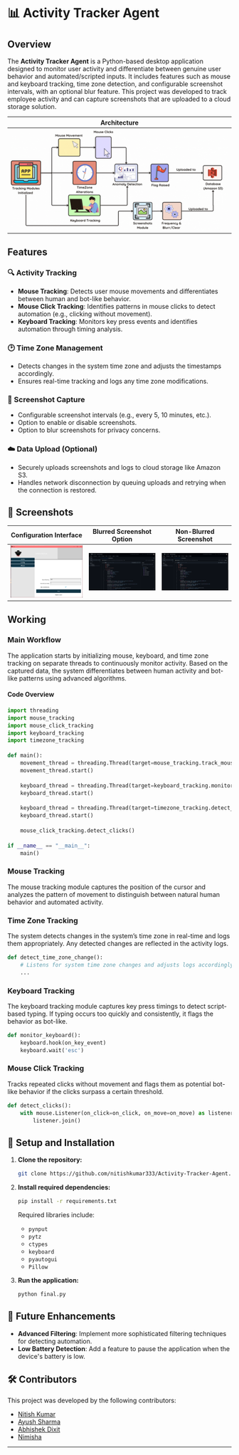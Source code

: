 # 📊 Activity Tracker Agent

## Overview

The **Activity Tracker Agent** is a Python-based desktop application designed to monitor user activity and differentiate between genuine user behavior and automated/scripted inputs. It includes features such as mouse and keyboard tracking, time zone detection, and configurable screenshot intervals, with an optional blur feature. This project was developed to track employee activity and can capture screenshots that are uploaded to a cloud storage solution.

| Architecture |
|:------------:|
|![Configuration Interface](public/charts_whitebg.gif)|

<!-- ![Configuration Interface](public/charts_whitebg.gif) -->

## Features

### 🔍 Activity Tracking
- **Mouse Tracking**: Detects user mouse movements and differentiates between human and bot-like behavior.
- **Mouse Click Tracking**: Identifies patterns in mouse clicks to detect automation (e.g., clicking without movement).
- **Keyboard Tracking**: Monitors key press events and identifies automation through timing analysis.
  
### 🕑 Time Zone Management
- Detects changes in the system time zone and adjusts the timestamps accordingly.
- Ensures real-time tracking and logs any time zone modifications.

### 📸 Screenshot Capture
- Configurable screenshot intervals (e.g., every 5, 10 minutes, etc.).
- Option to enable or disable screenshots.
- Option to blur screenshots for privacy concerns.

### ☁️ Data Upload (Optional)
- Securely uploads screenshots and logs to cloud storage like Amazon S3.
- Handles network disconnection by queuing uploads and retrying when the connection is restored.

## 📸 Screenshots

| **Configuration Interface**                                   | **Blurred Screenshot Option**                           | **Non-Blurred Screenshot**                            |
|------------------------------------------------------|---------------------------------------------------------|-------------------------------------------------------|
| ![Configuration Interface](public/config_page.png)    | ![Blurred Screenshot](public/screenshot.png) | ![Non-Blurred Screenshot](public/screenshotnoblurr.png) |

## Working

### Main Workflow
The application starts by initializing mouse, keyboard, and time zone tracking on separate threads to continuously monitor activity. Based on the captured data, the system differentiates between human activity and bot-like patterns using advanced algorithms.

#### Code Overview
```python
import threading
import mouse_tracking
import mouse_click_tracking
import keyboard_tracking
import timezone_tracking

def main():
    movement_thread = threading.Thread(target=mouse_tracking.track_mouse_movement)
    movement_thread.start()

    keyboard_thread = threading.Thread(target=keyboard_tracking.monitor_keyboard)
    keyboard_thread.start()

    keyboard_thread = threading.Thread(target=timezone_tracking.detect_time_zone_change)
    keyboard_thread.start()

    mouse_click_tracking.detect_clicks()

if __name__ == "__main__":
    main()
```

### Mouse Tracking
The mouse tracking module captures the position of the cursor and analyzes the pattern of movement to distinguish between natural human behavior and automated activity.

### Time Zone Tracking
The system detects changes in the system’s time zone in real-time and logs them appropriately. Any detected changes are reflected in the activity logs.

```python
def detect_time_zone_change():
    # Listens for system time zone changes and adjusts logs accordingly
    ...
```

### Keyboard Tracking
The keyboard tracking module captures key press timings to detect script-based typing. If typing occurs too quickly and consistently, it flags the behavior as bot-like.

```python
def monitor_keyboard():
    keyboard.hook(on_key_event)
    keyboard.wait('esc')
```

### Mouse Click Tracking
Tracks repeated clicks without movement and flags them as potential bot-like behavior if the clicks surpass a certain threshold.

```python
def detect_clicks():
    with mouse.Listener(on_click=on_click, on_move=on_move) as listener:
        listener.join()
```

## 📂 Setup and Installation

1. **Clone the repository:**
   ```bash
   git clone https://github.com/nitishkumar333/Activity-Tracker-Agent.git
   ```

2. **Install required dependencies:**
   ```bash
   pip install -r requirements.txt
   ```

   Required libraries include:
   - `pynput`
   - `pytz`
   - `ctypes`
   - `keyboard`
   - `pyautogui`
   - `Pillow`

3. **Run the application:**
   ```bash
   python final.py
   ```

## 🎯 Future Enhancements
- **Advanced Filtering**: Implement more sophisticated filtering techniques for detecting automation.
- **Low Battery Detection**: Add a feature to pause the application when the device's battery is low.

## 🛠️ Contributors
This project was developed by the following contributors:
- [Nitish Kumar](https://github.com/nitishkumar333)
- [Ayush Sharma](https://github.com/ayusharma03)
- [Abhishek Dixit](https://github.com/Adixit8604)
- [Nimisha](https://github.com/)

---
